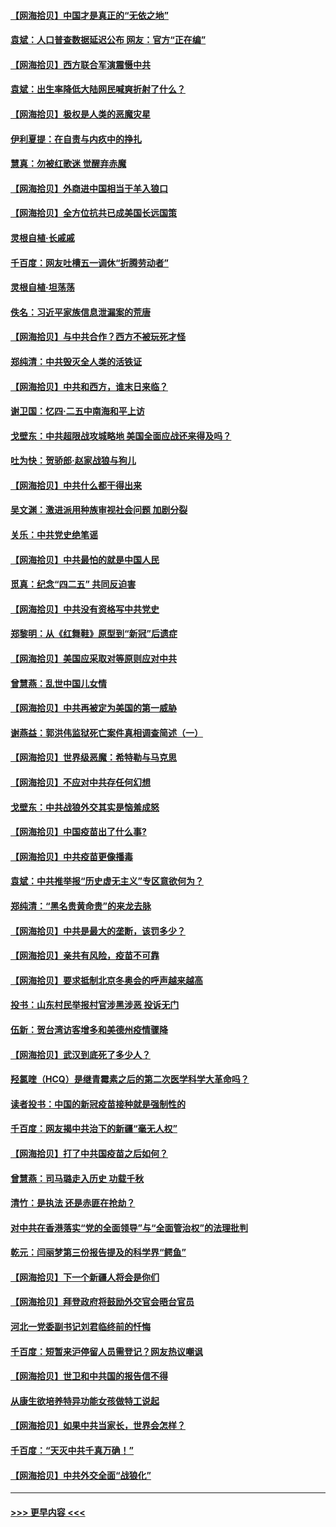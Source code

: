 #### [【网海拾贝】中国才是真正的“无依之地”](../pages/nsc993/n12915845.md?t=05011902) 
#### [袁斌：人口普查数据延迟公布 网友：官方“正在编”](../pages/nsc993/n12915748.md?t=05011902) 
#### [【网海拾贝】西方联合军演震慑中共](../pages/nsc993/n12913466.md?t=05011902) 
#### [袁斌：出生率降低大陆网民喊爽折射了什么？](../pages/nsc993/n12913365.md?t=05011902) 
#### [【网海拾贝】极权是人类的恶魔灾星](../pages/nsc993/n12910697.md?t=05011902) 
#### [伊利夏提：在自责与内疚中的挣扎](../pages/nsc993/n12910493.md?t=05011902) 
#### [慧真：勿被红歌迷 觉醒弃赤魔](../pages/nsc993/n12910485.md?t=05011902) 
#### [【网海拾贝】外商进中国相当于羊入狼口](../pages/nsc993/n12908274.md?t=05011902) 
#### [【网海拾贝】全方位抗共已成美国长远国策](../pages/nsc993/n12906878.md?t=05011902) 
#### [灵根自植‧长戚戚](../pages/nsc993/n12905585.md?t=05011902) 
#### [千百度：网友吐槽五一调休“折腾劳动者”](../pages/nsc993/n12905934.md?t=05011902) 
#### [灵根自植‧坦荡荡](../pages/nsc993/n12905562.md?t=05011902) 
#### [佚名：习近平家族信息泄漏案的荒唐](../pages/nsc993/n12904705.md?t=05011902) 
#### [【网海拾贝】与中共合作？西方不被玩死才怪](../pages/nsc993/n12903873.md?t=05011902) 
#### [郑纯清：中共毁灭全人类的活铁证](../pages/nsc993/n12903785.md?t=05011902) 
#### [【网海拾贝】中共和西方，谁末日来临？](../pages/nsc993/n12903482.md?t=05011902) 
#### [谢卫国：忆四‧二五中南海和平上访](../pages/nsc993/n12902192.md?t=05011902) 
#### [戈壁东：中共超限战攻城略地 美国全面应战还来得及吗？](../pages/nsc993/n12902297.md?t=05011902) 
#### [吐为快：贺骄郎‧赵家战狼与狗儿](../pages/nsc993/n12902280.md?t=05011902) 
#### [【网海拾贝】中共什么都干得出来](../pages/nsc993/n12897500.md?t=05011902) 
#### [吴文渊：激进派用种族审视社会问题 加剧分裂](../pages/nsc993/n12893881.md?t=05011902) 
#### [关乐：中共党史绝笔谣](../pages/nsc993/n12897270.md?t=05011902) 
#### [【网海拾贝】中共最怕的就是中国人民](../pages/nsc993/n12894705.md?t=05011902) 
#### [觅真：纪念“四二五” 共同反迫害](../pages/nsc993/n12894553.md?t=05011902) 
#### [【网海拾贝】中共没有资格写中共党史](../pages/nsc993/n12892231.md?t=05011902) 
#### [郑黎明：从《红舞鞋》原型到“新冠”后遗症](../pages/nsc993/n12890469.md?t=05011902) 
#### [【网海拾贝】美国应采取对等原则应对中共](../pages/nsc993/n12889176.md?t=05011902) 
#### [曾慧燕：乱世中国儿女情](../pages/nsc993/n12887931.md?t=05011902) 
#### [【网海拾贝】中共再被定为美国的第一威胁](../pages/nsc993/n12887580.md?t=05011902) 
#### [谢燕益：郭洪伟监狱死亡案件真相调查简述（一）](../pages/nsc993/n12885648.md?t=05011902) 
#### [【网海拾贝】世界级恶魔：希特勒与马克思](../pages/nsc993/n12884062.md?t=05011902) 
#### [【网海拾贝】不应对中共存任何幻想](../pages/nsc993/n12881460.md?t=05011902) 
#### [戈壁东：中共战狼外交其实是恼羞成怒](../pages/nsc993/n12880392.md?t=05011902) 
#### [【网海拾贝】中国疫苗出了什么事?](../pages/nsc993/n12879124.md?t=05011902) 
#### [【网海拾贝】中共疫苗更像播毒](../pages/nsc993/n12876631.md?t=05011902) 
#### [袁斌：中共推举报“历史虚无主义”专区意欲何为？](../pages/nsc993/n12876530.md?t=05011902) 
#### [郑纯清：“黑名贵黄命贵”的来龙去脉](../pages/nsc993/n12875589.md?t=05011902) 
#### [【网海拾贝】中共是最大的垄断，该罚多少？](../pages/nsc993/n12874006.md?t=05011902) 
#### [【网海拾贝】亲共有风险，疫苗不可靠](../pages/nsc993/n12872224.md?t=05011902) 
#### [【网海拾贝】要求抵制北京冬奥会的呼声越来越高](../pages/nsc993/n12868962.md?t=05011902) 
#### [投书：山东村民举报村官涉黑涉恶 投诉无门](../pages/nsc993/n12869726.md?t=05011902) 
#### [伍新：贺台湾访客增多和美德州疫情骤降](../pages/nsc993/n12865651.md?t=05011902) 
#### [【网海拾贝】武汉到底死了多少人？](../pages/nsc993/n12863707.md?t=05011902) 
#### [羟氯喹（HCQ）是继青霉素之后的第二次医学科学大革命吗？](../pages/nsc993/n12638564.md?t=05011902) 
#### [读者投书：中国的新冠疫苗接种就是强制性的](../pages/nsc993/n12859932.md?t=05011902) 
#### [千百度：网友揭中共治下的新疆“毫无人权”](../pages/nsc993/n12858385.md?t=05011902) 
#### [【网海拾贝】打了中共国疫苗之后如何？](../pages/nsc993/n12857866.md?t=05011902) 
#### [曾慧燕：司马璐走入历史 功载千秋](../pages/nsc993/n12856996.md?t=05011902) 
#### [清竹：是执法 还是赤匪在抢劫？](../pages/nsc993/n12856952.md?t=05011902) 
#### [对中共在香港落实“党的全面领导”与“全面管治权”的法理批判](../pages/nsc993/n12856929.md?t=05011902) 
#### [乾元：闫丽梦第三份报告提及的科学界“鳄鱼”](../pages/nsc993/n12855985.md?t=05011902) 
#### [【网海拾贝】下一个新疆人将会是你们](../pages/nsc993/n12855864.md?t=05011902) 
#### [【网海拾贝】拜登政府将鼓励外交官会晤台官员](../pages/nsc993/n12853615.md?t=05011902) 
#### [河北一党委副书记刘君临终前的忏悔](../pages/nsc993/n12849420.md?t=05011902) 
#### [千百度：短暂来沪停留人员需登记？网友热议嘲讽](../pages/nsc993/n12853497.md?t=05011902) 
#### [【网海拾贝】世卫和中共国的报告信不得](../pages/nsc993/n12850902.md?t=05011902) 
#### [从康生欲培养特异功能女孩做特工说起](../pages/nsc993/n12849289.md?t=05011902) 
#### [【网海拾贝】如果中共当家长，世界会怎样？](../pages/nsc993/n12848436.md?t=05011902) 
#### [千百度：“天灭中共千真万确！”](../pages/nsc993/n12845659.md?t=05011902) 
#### [【网海拾贝】中共外交全面“战狼化”](../pages/nsc993/n12845607.md?t=05011902) 

----
#### [ >>> 更早内容 <<< ](../indexes/nsc993-earlier.md)

